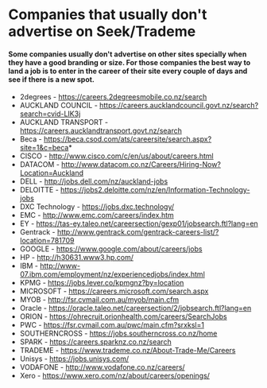 # Companies that usually don't advertise on Seek/Trademe
#### Some companies usually don't advertise on other sites specially when they have a good branding or size. For those companies the best way to land a job is to enter in the career of their site every couple of days and see if there is a new spot.


* 2degrees - https://careers.2degreesmobile.co.nz/search 
* AUCKLAND COUNCIL - https://careers.aucklandcouncil.govt.nz/search?search=cvid-LIK3j 
* AUCKLAND TRANSPORT - https://careers.aucklandtransport.govt.nz/search 
* Beca - https://beca.csod.com/ats/careersite/search.aspx?site=1&c=beca*
* CISCO - http://www.cisco.com/c/en/us/about/careers.html 
* DATACOM - http://www.datacom.co.nz/Careers/Hiring-Now?Location=Auckland 
* DELL - http://jobs.dell.com/nz/auckland-jobs 
* DELOITTE - https://jobs2.deloitte.com/nz/en/Information-Technology-jobs 
* DXC Technology - https://jobs.dxc.technology/ 
* EMC - http://www.emc.com/careers/index.htm 
* EY - https://tas-ey.taleo.net/careersection/gexp01/jobsearch.ftl?lang=en 
* Gentrack - http://www.gentrack.com/gentrack-careers-list/?location=781709 
* GOOGLE - https://www.google.com/about/careers/jobs 
* HP - http://h30631.www3.hp.com/ 
* IBM - http://www-07.ibm.com/employment/nz/experiencedjobs/index.html 
* KPMG - https://jobs.lever.co/kpmgnz?by=location 
* MICROSOFT - https://careers.microsoft.com/search.aspx 
* MYOB - http://fsr.cvmail.com.au/myob/main.cfm 
* Oracle - https://oracle.taleo.net/careersection/2/jobsearch.ftl?lang=en 
* ORION - https://ohrecruit.orionhealth.com/careers/SearchJobs 
* PWC - https://fsr.cvmail.com.au/pwc/main.cfm?srxksl=1 
* SOUTHERNCROSS - https://jobs.southerncross.co.nz/home 
* SPARK - https://careers.sparknz.co.nz/search 
* TRADEME - https://www.trademe.co.nz/About-Trade-Me/Careers 
* Unisys - https://jobs.unisys.com/ 
* VODAFONE - http://www.vodafone.co.nz/careers/ 
* Xero - https://www.xero.com/nz/about/careers/openings/ 
